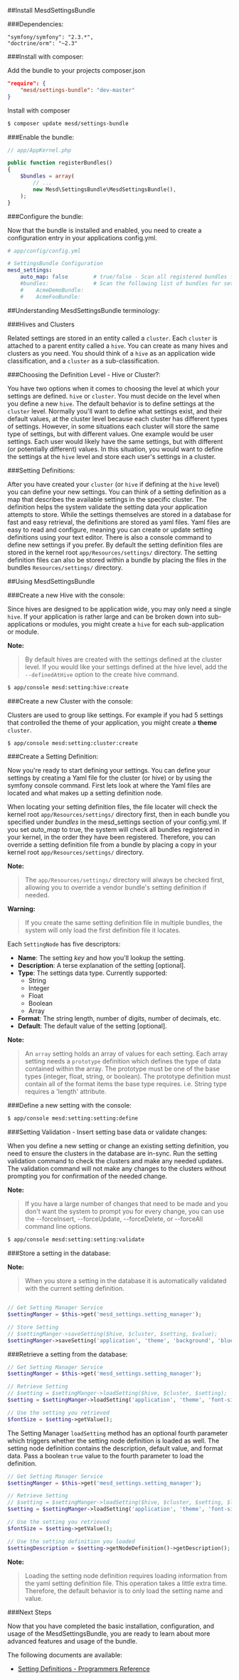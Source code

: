 ##Install MesdSettingsBundle

###Dependencies:

    "symfony/symfony": "2.3.*",
    "doctrine/orm": "~2.3"

###Install with composer:


Add the bundle to your projects composer.json

``` json
"require": {
    "mesd/settings-bundle": "dev-master"
}
```

Install with composer

``` bash
$ composer update mesd/settings-bundle
```


###Enable the bundle:

``` php
// app/AppKernel.php

public function registerBundles()
{
    $bundles = array(
        // ...
        new Mesd\SettingsBundle\MesdSettingsBundle(),
    );
}
```


###Configure the bundle:

Now that the bundle is installed and enabled, you need to create a configuration entry
in your applications config.yml.


``` yaml
# app/config/config.yml

# SettingsBundle Configuration
mesd_settings:
    auto_map: false        # true/false - Scan all registered bundles for setting definitions
    #bundles:              # Scan the following list of bundles for setting definitions
    #    AcmeDemoBundle:
    #    AcmeFooBundle:
```


##Understanding MesdSettingsBundle terminology:

###Hives and Clusters

Related settings are stored in an entity called a `cluster`. Each `cluster` is attached
to a parent entity called a `hive`. You can create as many hives and clusters as you
need. You should think of a `hive` as an application wide classification, and a `cluster`
as a sub-classification.


###Choosing the Definition Level - Hive or Cluster?:

You have two options when it comes to choosing the level at which your settings are
defined. `hive` or `cluster`. You must decide on the level when you define a new
`hive`. The default behavior is to define settings at the `cluster` level. Normally
you'll want to define what settings exist, and their default values, at the cluster
level because each cluster has different types of settings. However, in some
situations each cluster will store the same type of settings, but with different
values. One example would be user settings. Each user would likely have the same
settings, but with different (or potentially different) values. In this situation,
you would want to define the settings at the `hive` level and store each user's
settings in a cluster.


###Setting Definitions:

After you have created your `cluster` (or `hive` if defining at the `hive` level)
you can define your new settings. You can think of a setting definition as a map
that describes the available settings in the specific cluster. The definition helps
the system validate the setting data your application attempts to store. While the
settings themselves are stored in a database for fast and easy retrieval, the
definitions are stored as yaml files. Yaml files are easy to read and configure,
meaning you can create or update setting definitions using your text editor. There
is also a console command to define new settings if you prefer. By default the
setting definition files are stored in the kernel root `app/Resources/settings/`
directory. The setting definition files can also be stored within a bundle by
placing the files in the bundles `Resources/settings/` directory.


##Using MesdSettingsBundle

###Create a new Hive with the console:

Since hives are designed to be application wide, you may only need a single `hive`.
If your application is rather large and can be broken down into sub-applications or
modules, you might create a `hive` for each sub-application or module.

**Note:**

> By default hives are created with the settings defined at the cluster level.
> If you would like your settings defined at the hive level, add the
> `--definedAtHive` option to the create hive command.


``` bash
$ app/console mesd:setting:hive:create
```


###Create a new Cluster with the console:

Clusters are used to group like settings. For example if you had 5 settings that
controlled the theme of your application, you might create a **theme** `cluster`.


``` bash
$ app/console mesd:setting:cluster:create
```


###Create a Setting Definition:

Now you're ready to start defining your settings. You can define your settings by
creating a Yaml file for the cluster (or hive) or by using the symfony console
command. First lets look at where the Yaml files are located and what makes up
a setting definition node.

When locating your setting definition files, the file locater will check the kernel
root `app/Resources/settings/` directory first, then in each bundle you specified
under *bundles* in the mesd_settings section of your config.yml. If you set *auto_map*
to true, the system will check all bundles registered in your kernel, in the order
they have been registered. Therefore, you can override a setting definition file
from a bundle by placing a copy in your kernel root `app/Resources/settings/`
directory.


**Note:**
> The `app/Resources/settings/` directory will always be checked first, allowing
> you to override a vendor bundle's setting definition if needed.


**Warning:**

> If you create the same setting definition file in multiple bundles, the system will
> only load the first definition file it locates.


Each `SettingNode` has five descriptors:

* **Name**: The setting *key* and how you'll lookup the setting.
* **Description**: A terse explanation of the setting [optional].
* **Type**: The settings data type. Currently supported:
    - String
    - Integer
    - Float
    - Boolean
    - Array
* **Format**: The string length, number of digits, number of decimals, etc.
* **Default**: The default value of the setting [optional].

**Note:**

> An `array` setting holds an array of values for each setting. Each array setting
> needs a `prototype` definition which defines the type of data contained within the
> array. The prototype must be one of the base types (integer, float, string, or
> boolean). The prototype definition must contain all of the format items the
> base type requires. i.e. String type requires a 'length' attribute.


###Define a new setting with the console:

``` bash
$ app/console mesd:setting:setting:define
```


###Setting Validation - Insert setting base data or validate changes:

When you define a new setting or change an existing setting definition, you need to
ensure the clusters in the database are in-sync. Run the setting validation command
to check the clusters and make any needed updates. The validation command will not
make any changes to the clusters without prompting you for confirmation of the
needed change.

**Note:**

> If you have a large number of changes that need to be made and you don't want the
> system to prompt you for every change, you can use the --forceInsert, --forceUpdate,
> --forceDelete, or --forceAll command line options.

``` bash
$ app/console mesd:setting:setting:validate
```


###Store a setting in the database:

**Note:**

> When you store a setting in the database it is automatically validated with the
> current setting definition.

``` php

// Get Setting Manager Service
$settingManger = $this->get('mesd_settings.setting_manager');

// Store Setting
// $settingManger->saveSetting($hive, $cluster, $setting, $value);
$settingManger->saveSetting('application', 'theme', 'background', 'blue');

```

###Retrieve a setting from the database:

``` php
// Get Setting Manager Service
$settingManger = $this->get('mesd_settings.setting_manager');

// Retrieve Setting
// $setting = $settingManger->loadSetting($hive, $cluster, $setting);
$setting = $settingManger->loadSetting('application', 'theme', 'font-size');

// Use the setting you retrieved
$fontSize = $setting->getValue();

```


The Setting Manager `loadSetting` method has an optional fourth parameter which
triggers whether the setting node definition is loaded as well. The setting node
definition contains the description, default value, and format data. Pass a
boolean `true` value to the fourth parameter to load the definition.


``` php
// Get Setting Manager Service
$settingManger = $this->get('mesd_settings.setting_manager');

// Retrieve Setting
// $setting = $settingManger->loadSetting($hive, $cluster, $setting, $loadDefinition);
$setting = $settingManger->loadSetting('application', 'theme', 'font-size', true);

// Use the setting you retrieved
$fontSize = $setting->getValue();

// Use the setting definition you loaded
$settingDescription = $setting->getNodeDefinition()->getDescription();
```

**Note:**

> Loading the setting node definition requires loading information from the yaml
> setting definition file. This operation takes a little extra time. Therefore,
> the default behavior is to only load the setting name and value.


###Next Steps

Now that you have completed the basic installation, configuration, and usage of the
MesdSettingsBundle, you are ready to learn about more advanced features and usage of
the bundle.

The following documents are available:

- [Setting Definitions - Programmers Reference](node-definition-programer-reference.md)